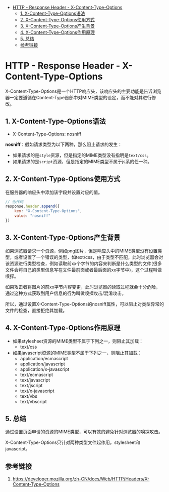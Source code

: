 
<!-- @import "[TOC]" {cmd="toc" depthFrom=1 depthTo=6 orderedList=false} -->

<!-- code_chunk_output -->

* [HTTP - Response Header - X-Content-Type-Options](#http-response-header-x-content-type-options)
	* [1. X-Content-Type-Options语法](#1-x-content-type-options语法)
	* [2. X-Content-Type-Options使用方式](#2-x-content-type-options使用方式)
	* [3. X-Content-Type-Options产生背景](#3-x-content-type-options产生背景)
	* [4. X-Content-Type-Options作用原理](#4-x-content-type-options作用原理)
	* [5. 总结](#5-总结)
	* [参考链接](#参考链接)

<!-- /code_chunk_output -->

# HTTP - Response Header - X-Content-Type-Options
X-Content-Type-Options是一个HTTP响应头，该响应头的主要功能是告诉浏览器一定要遵循在Content-Type首部中对MIME类型的设定，而不能对其进行修改。

## 1. X-Content-Type-Options语法
* X-Content-Type-Options: nosniff

**nosniff**：假如请求类型为以下两种，那么阻止请求的发生：
* 如果请求的是`style`资源，但是指定的MIME类型没有指明是`text/css`。
* 如果请求的是`script`资源，但是指定的MIME类型不属于js系的任一种。

## 2. X-Content-Type-Options使用方式
在服务器的响应头中添加该字段并设置对应的值。
```javascript {.line-numbers}
// 伪代码
response.header.append({
    key: "X-Content-Type-Options", 
    value: "nosniff"
})
```

## 3. X-Content-Type-Options产生背景
如果浏览器请求一个资源，例如png图片，但是响应头中的MIME类型没有设置类型，或者设置了一个错误的类型，如text/css，由于类型不匹配，此时浏览器会对该资源进行类型检查，例如读取前xx个字节的内容来判断是什么类型的文件(很多文件会将自己的类型信息写在文件最前面或者最后面的xx字节中)，这个过程叫做嗅探。

如果攻击者将图片的前xx字节内容变更，此时浏览器的读取过程就会十分危险，通过这种方式获取到用户信息的行为叫做嗅探攻击/混淆攻击。

所以，通过设置X-Content-Type-Options的nosniff属性，可以阻止对类型异常的文件的检查，直接拒绝其加载。

## 4. X-Content-Type-Options作用原理
* 如果stylesheet资源的MIME类型不属于下列之一，则阻止其加载：
    * text/css
* 如果javascript资源的MIME类型不属于下列之一，则阻止其加载：
    * application/ecmascript
    * application/javascript
    * application/x-javascript
    * text/ecmascript
    * text/javascript
    * text/jscript
    * text/x-javascript
    * text/vbs
    * text/vbscript

## 5. 总结
通过设置页面申请的资源的MIME类型，可以有效的避免针对浏览器的嗅探攻击。

X-Content-Type-Options只针对两种类型文件起作用，stylesheet和javascript。

## 参考链接
1. https://developer.mozilla.org/zh-CN/docs/Web/HTTP/Headers/X-Content-Type-Options